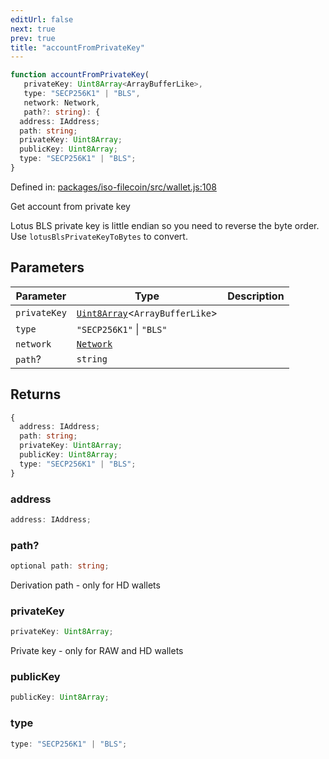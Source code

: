 ```yaml
---
editUrl: false
next: true
prev: true
title: "accountFromPrivateKey"
---
```


```ts
function accountFromPrivateKey(
   privateKey: Uint8Array<ArrayBufferLike>, 
   type: "SECP256K1" | "BLS", 
   network: Network, 
   path?: string): {
  address: IAddress;
  path: string;
  privateKey: Uint8Array;
  publicKey: Uint8Array;
  type: "SECP256K1" | "BLS";
}
```

Defined in: [packages/iso-filecoin/src/wallet.js:108](https://github.com/hugomrdias/filecoin/blob/main/packages/iso-filecoin/src/wallet.js#L108)

Get account from private key

Lotus BLS private key is little endian so you need to reverse the byte order. Use `lotusBlsPrivateKeyToBytes` to convert.

## Parameters

| Parameter | Type | Description |
| ------ | ------ | ------ |
| `privateKey` | [`Uint8Array`](https://developer.mozilla.org/docs/Web/JavaScript/Reference/Global_Objects/Uint8Array)\<`ArrayBufferLike`\> |  |
| `type` | `"SECP256K1"` \| `"BLS"` |  |
| `network` | [`Network`](/api/adapters/filsnap/type-aliases/network/) |  |
| `path`? | `string` |  |

## Returns

```ts
{
  address: IAddress;
  path: string;
  privateKey: Uint8Array;
  publicKey: Uint8Array;
  type: "SECP256K1" | "BLS";
}
```

### address

```ts
address: IAddress;
```

### path?

```ts
optional path: string;
```

Derivation path - only for HD wallets

### privateKey

```ts
privateKey: Uint8Array;
```

Private key - only for RAW and HD wallets

### publicKey

```ts
publicKey: Uint8Array;
```

### type

```ts
type: "SECP256K1" | "BLS";
```
